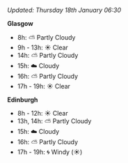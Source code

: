 *Updated: Thursday 18th January 06:30*

**Glasgow**

* 8h: :partly_sunny: Partly Cloudy
* 9h - 13h: :sunny: Clear
* 14h: :partly_sunny: Partly Cloudy
* 15h: :cloud: Cloudy
* 16h: :partly_sunny: Partly Cloudy
* 17h - 19h: :sunny: Clear

**Edinburgh**

* 8h - 12h: :sunny: Clear
* 13h, 14h: :partly_sunny: Partly Cloudy
* 15h: :cloud: Cloudy
* 16h: :partly_sunny: Partly Cloudy
* 17h - 19h: :cyclone: Windy (:sunny:)
